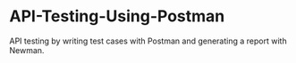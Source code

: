 # API-Testing-Using-Postman
API testing by writing test cases with Postman and generating a report with Newman.
